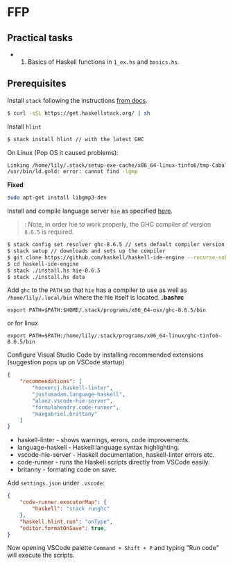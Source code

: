 # FFP

## Practical tasks
* 1. Basics of Haskell functions in `1_ex.hs` and `basics.hs`.

## Prerequisites

Install `stack` following the instructions [from docs](https://docs.haskellstack.org/en/stable/install_and_upgrade/#macos).
```sh
$ curl -sSL https://get.haskellstack.org/ | sh
```

Install `hlint`
```sh
$ stack install hlint // with the latest GHC
```

On Linux (Pop OS it caused problems):
```bash
Linking /home/lily/.stack/setup-exe-cache/x86_64-linux-tinfo6/tmp-Cabal-simple_mPHDZzAJ_3.0.1.0_ghc-8.8.3 ...
/usr/bin/ld.gold: error: cannot find -lgmp
```

**Fixed** 
```bash
sudo apt-get install libgmp3-dev
```

Install and compile language server `hie` as specified [here](https://github.com/haskell/haskell-ide-engine#installation-with-nix).
>: Note, in order hie to work properly, the GHC compiler of version `8.6.5` is required.
```bash
$ stack config set resolver ghc-8.6.5 // sets default compiler version
$ stack setup // downloads and sets up the compiler
$ git clone https://github.com/haskell/haskell-ide-engine --recurse-submodules
$ cd haskell-ide-engine
$ stack ./install.hs hie-8.6.5
$ stack ./install.hs data
```

Add `ghc` to the `PATH` so that `hie` has a compiler to use as well as `/home/lily/.local/bin` where the hie itself is located.
**.bashrc**
```
export PATH=$PATH:$HOME/.stack/programs/x86_64-osx/ghc-8.6.5/bin
```
or for linux
```
export PATH=$PATH:/home/lily/.stack/programs/x86_64-linux/ghc-tinfo6-8.6.5/bin

``` 

Configure Visual Studio Code by installing recommended extensions (suggestion pops up on VSCode startup)
```json
{
    "recommendations": [
        "hoovercj.haskell-linter",
        "justusadam.language-haskell",
        "alanz.vscode-hie-server",
        "formulahendry.code-runner",
        "maxgabriel.brittany"
    ]
}
```

* haskell-linter - shows warnings, errors, code improvements.
* language-haskell - Haskell language syntax highlighting.
* vscode-hie-server - Haskell documentation, haskell-linter errors etc.
* code-runner - runs the Haskell scripts directly from VSCode easily.
* britanny - formating code on save.

Add `settings.json` under `.vscode`:
```json
{
    "code-runner.executorMap": {
        "haskell": "stack runghc"
    },
    "haskell.hlint.run": "onType",
    "editor.formatOnSave": true,
}
```

Now opening VSCode palette `Command + Shift + P` and typing "Run code" will execute the scripts. 
